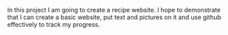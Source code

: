 In this project I am going to create a recipe website. 
I hope to demonstrate  that I can create a basic website, put text and pictures on it and use github effectively to track my progress.